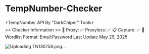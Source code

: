 # TempNumber-Checker
⚡️TempNumber API By "DarkChiper" Tools⚡️  
&lt;&lt; Checker Information >>  🔐 Proxy: ✅ Proxyless: ✅ 📋 Capture: ✅ 📁 Wordlist Format: Email:Password Last Update May 29, 2025


![Uploading TN130758.png…]()
